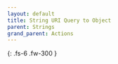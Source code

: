 ```yaml
---
layout: default
title: String URI Query to Object
parent: Strings
grand_parent: Actions
---
```

{: .fs-6 .fw-300 }
